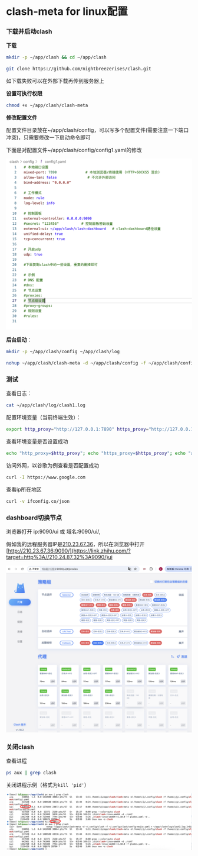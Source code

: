 # clash-meta for linux配置

### 下载并启动clash

**下载**

```bash
mkdir -p ~/app/clash && cd ~/app/clash
```

```bash
git clone https://github.com/nightbreezerises/clash.git
```

如下载失败可以在外部下载再传到服务器上

**设置可执行权限**

```bash
chmod +x ~/app/clash/clash-meta
```

**修改配置文件**

配置文件目录放在~/app/clash/config，可以写多个配置文件(需要注意一下端口冲突)，只需要修改一下启动命令即可

下面是对配置文件~/app/clash/config/config1.yaml的修改

![image-20250915151907830](./image/config.png)

**后台启动**：

```bash
mkdir -p ~/app/clash/config ~/app/clash/log
```

```bash
nohup ~/app/clash/clash-meta -d ~/app/clash/config -f ~/app/clash/config/config1.yaml > ~/app/clash/log/clash1.log 2>&1 &
```



### 测试

查看日志：

```bash
cat ~/app/clash/log/clash1.log
```

配置环境变量（当前终端生效）：

```bash
export http_proxy="http://127.0.0.1:7890" https_proxy="http://127.0.0.1:7890" all_proxy="socks5://127.0.0.1:7890"
```

查看环境变量是否设置成功

```bash
echo "http_proxy=$http_proxy"; echo "https_proxy=$https_proxy"; echo "all_proxy=$all_proxy"
```

访问外网，以谷歌为例查看是否配置成功

```bash
curl -I https://www.google.com
```

查看ip所在地区

```bash
curl -v ifconfig.co/json
```

### dashboard切换节点

浏览器打开 ip:9090/ui 或 域名:9090/ui/,

假如我的远程服务器IP是[210.23.67.36](https://link.zhihu.com/?target=http%3A//210.24.87.32%3A9090/)，所以在浏览器中打开[http://210.23.67.36:9090/](https://link.zhihu.com/?target=http%3A//210.24.87.32%3A9090/)ui

![image-20250915151907830](./image/clash-dashbord.png)

### 关闭clash

查看进程

```bash
ps aux | grep clash
```

关闭进程示例（格式为`kill 'pid'`）

![image-20250915151907830](./image/kill.png)
